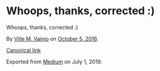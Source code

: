 # Whoops, thanks, corrected :)

Whoops, thanks, corrected :)

By [Ville M. Vainio](https://medium.com/@vivainio) on [October 5, 2016](https://medium.com/p/d3d2a4fd266a).

[Canonical link](https://medium.com/@vivainio/whoops-thanks-corrected-d3d2a4fd266a)

Exported from [Medium](https://medium.com) on July 1, 2019.